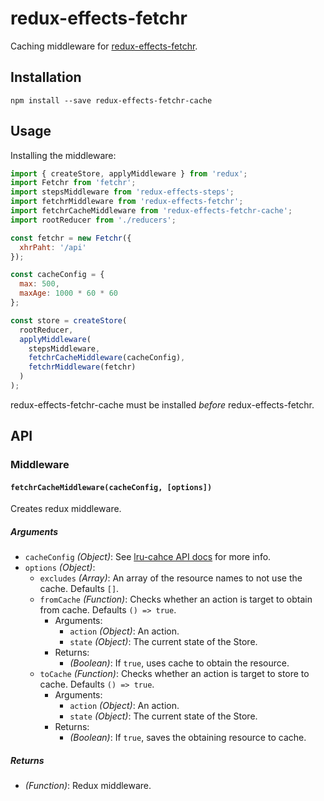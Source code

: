 # redux-effects-fetchr

Caching middleware for
[redux-effects-fetchr](https://www.npmjs.com/package/redux-effects-fetchr).

## Installation

```
npm install --save redux-effects-fetchr-cache
```

## Usage

Installing the middleware:

```javascript
import { createStore, applyMiddleware } from 'redux';
import Fetchr from 'fetchr';
import stepsMiddleware from 'redux-effects-steps';
import fetchrMiddleware from 'redux-effects-fetchr';
import fetchrCacheMiddleware from 'redux-effects-fetchr-cache';
import rootReducer from './reducers';

const fetchr = new Fetchr({
  xhrPaht: '/api'
});

const cacheConfig = {
  max: 500,
  maxAge: 1000 * 60 * 60
};

const store = createStore(
  rootReducer,
  applyMiddleware(
    stepsMiddleware,
    fetchrCacheMiddleware(cacheConfig),
    fetchrMiddleware(fetchr)
  )
);
```
redux-effects-fetchr-cache must be installed *before* redux-effects-fetchr.

## API

### Middleware

#### `fetchrCacheMiddleware(cacheConfig, [options])`

Creates redux middleware.

##### Arguments

* `cacheConfig` *(Object)*: See
  [lru-cahce API docs](https://www.npmjs.com/package/lru-cache)
  for more info.
* `options` *(Object)*:
    * `excludes` *(Array)*: An array of the resource names to not use the cache.
      Defaults `[]`.
    * `fromCache` *(Function)*: Checks whether an action is target to obtain from cache.
      Defaults `() => true`.
        * Arguments:
            * `action` *(Object)*: An action.
            * `state` *(Object)*: The current state of the Store.
        * Returns:
            * *(Boolean)*: If `true`, uses cache to obtain the resource.
    * `toCache` *(Function)*: Checks whether an action is target to store to cache.
      Defaults `() => true`.
        * Arguments:
            * `action` *(Object)*: An action.
            * `state` *(Object)*: The current state of the Store.
        * Returns:
            * *(Boolean)*: If `true`, saves the obtaining resource to cache.

##### Returns

* *(Function)*: Redux middleware.
